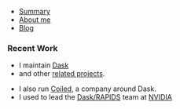 *   [Summary](/)
*   [About me](/bio.html)
*   [Blog](/blog/)

### Recent Work

*   I maintain [Dask](https://dask.org/)
*   and other [related projects](https://github.com/mrocklin).
-   I also run [Coiled](https://coiled.io), a company around Dask.
-   I used to lead the [Dask/RAPIDS](https://rapids.ai) team at [NVIDIA](https://nvidia.com)
